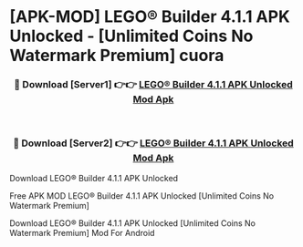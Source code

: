 # [APK-MOD] LEGO® Builder 4.1.1 APK Unlocked - [Unlimited Coins No Watermark Premium] cuora



<div align="center">
<h3>🔴 Download [Server1] 👉👉 <a href="https://momento.my/?title=LEGO®_Builder_4.1.1_APK_Unlocked">LEGO® Builder 4.1.1 APK Unlocked Mod Apk</a></h3><br>

<h3>🔴 Download [Server2] 👉👉 <a href="https://momento.my/?title=LEGO®_Builder_4.1.1_APK_Unlocked">LEGO® Builder 4.1.1 APK Unlocked Mod Apk</a></h3>
</div>



Download LEGO® Builder 4.1.1 APK Unlocked 

Free APK MOD LEGO® Builder 4.1.1 APK Unlocked [Unlimited Coins No Watermark Premium]

Download LEGO® Builder 4.1.1 APK Unlocked [Unlimited Coins No Watermark Premium] Mod For Android
